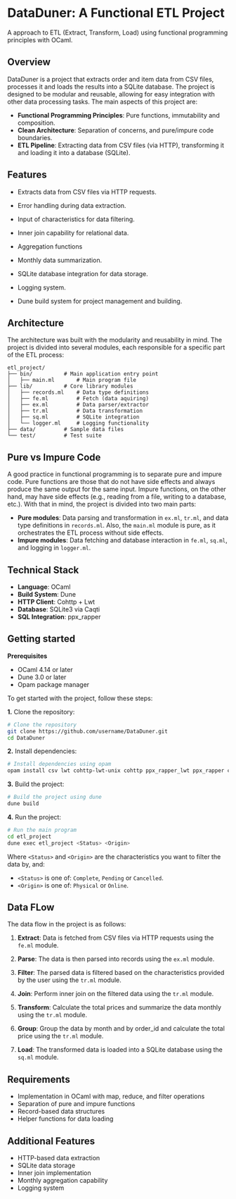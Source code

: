 # DataDuner: A Functional ETL Project

A approach to ETL (Extract, Transform, Load) using functional programming principles with OCaml.

## Overview

DataDuner is a project that extracts order and item data from CSV files, processes it and loads the results into a SQLite database. The project is designed to be modular and reusable, allowing for easy integration with other data processing tasks.
The main aspects of this project are:

- **Functional Programming Principles**: Pure functions, immutability and composition.
- **Clean Architecture**: Separation of concerns, and pure/impure code boundaries.
- **ETL Pipeline**: Extracting data from CSV files (via HTTP), transforming it and loading it into a database (SQLite).

## Features

- Extracts data from CSV files via HTTP requests.
- Error handling during data extraction.
- Input of characteristics for data filtering.
- Inner join capability for relational data.
- Aggregation functions
- Monthly data summarization.
- SQLite database integration for data storage.
- Logging system.

- Dune build system for project management and building.

## Architecture

The architecture was built with the modularity and reusability in mind. The project is divided into several modules, each responsible for a specific part of the ETL process:
``` plaintext
etl_project/
├── bin/          # Main application entry point
│   ├── main.ml       # Main program file 
├── lib/          # Core library modules
│   ├── records.ml    # Data type definitions
│   ├── fe.ml         # Fetch (data aquiring)
│   ├── ex.ml         # Data parser/extractor
│   ├── tr.ml         # Data transformation
│   ├── sq.ml         # SQLite integration
│   └── logger.ml     # Logging functionality
├── data/         # Sample data files
└── test/         # Test suite
```

## Pure vs Impure Code

A good practice in functional programming is to separate pure and impure code. Pure functions are those that do not have side effects and always produce the same output for the same input. Impure functions, on the other hand, may have side effects (e.g., reading from a file, writing to a database, etc.). With that in mind, the project is divided into two main parts:

- **Pure modules**: Data parsing and transformation in `ex.ml`, `tr.ml`, and data type definitions in `records.ml`. 
Also, the `main.ml` module is pure, as it orchestrates the ETL process without side effects.
- **Impure modules**: Data fetching and database interaction in `fe.ml`, `sq.ml`, and logging in `logger.ml`.


## Technical Stack
- **Language**: OCaml
- **Build System**: Dune
- **HTTP Client**: Cohttp + Lwt
- **Database**: SQLite3 via Caqti
- **SQL Integration**: ppx_rapper

## Getting started

**Prerequisites**
- OCaml 4.14 or later
- Dune 3.0 or later
- Opam package manager

To get started with the project, follow these steps:

**1.** Clone the repository:
```bash
# Clone the repository
git clone https://github.com/username/DataDuner.git
cd DataDuner
```

**2.** Install dependencies:
```bash
# Install dependencies using opam
opam install csv lwt cohttp-lwt-unix cohttp ppx_rapper_lwt ppx_rapper caqti-driver-sqlite3 caqti-lwt
```

**3.** Build the project:
```bash
# Build the project using dune
dune build
```

**4.** Run the project:
```bash
# Run the main program
cd etl_project
dune exec etl_project <Status> <Origin>
```
Where `<Status>` and `<Origin>` are the characteristics you want to filter the data by, and:
- `<Status>` is one of: `Complete`, `Pending` or `Cancelled`.
- `<Origin>` is one of: `Physical` or `Online`.

## Data FLow

The data flow in the project is as follows:
1. **Extract**: Data is fetched from CSV files via HTTP requests using the `fe.ml` module. 

2. **Parse**: The data is then parsed into records using the `ex.ml` module.

3. **Filter**: The parsed data is filtered based on the characteristics provided by the user using the `tr.ml` module.

4. **Join**: Perform inner join on the filtered data using the `tr.ml` module.

5. **Transform**: Calculate the total prices and summarize the data monthly using the `tr.ml` module.

6. **Group**: Group the data by month and by order_id and calculate the total price using the `tr.ml` module.

7. **Load**: The transformed data is loaded into a SQLite database using the `sq.ml` module.

## Requirements

- Implementation in OCaml with map, reduce, and filter operations
- Separation of pure and impure functions
- Record-based data structures
- Helper functions for data loading

## Additional Features
- HTTP-based data extraction
- SQLite data storage
- Inner join implementation
- Monthly aggregation capability
- Logging system
